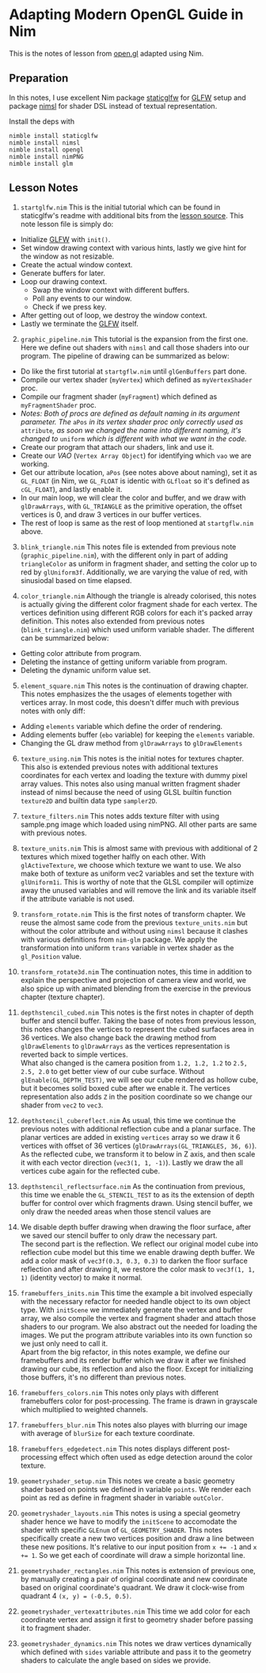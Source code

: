 # Adapting Modern OpenGL Guide in Nim

This is the notes of lesson from [open.gl][open.gl] adapted using Nim.

## Preparation

In this notes, I use excellent Nim package [staticglfw][staticglfw] for
[GLFW][glfw] setup and package [nimsl][nimsl] for shader DSL instead of
textual representation.

Install the deps with

```
nimble install staticglfw
nimble install nimsl
nimble install opengl
nimble install nimPNG
nimble install glm
```

## Lesson Notes

1. `startglfw.nim`
This is the initial tutorial which can be found in staticglfw's readme with
additional bits from the [lesson source][open.gl]. This note lesson file is
simply do:

* Initialize [GLFW][glfw] with `init()`.
* Set window drawing context with various hints, lastly we give hint for the window as not resizable.
* Create the actual window context.
* Generate buffers for later.
* Loop our drawing context.
  * Swap the window context with different buffers.
  * Poll any events to our window.
  * Check if we press <ESC> key.
* After getting out of loop, we destroy the window context.
* Lastly we terminate the [GLFW][glfw] itself.

2. `graphic_pipeline.nim`
This tutorial is the expansion from the first one. Here we define out shaders
with `nimsl` and call those shaders into our program. The pipeline of drawing
can be summarized as below:

* Do like the first tutorial at `startgflw.nim` until `glGenBuffers` part done.
* Compile our vertex shader (`myVertex`) which defined as `myVertexShader` proc.
* Compile our fragment shader (`myFragment`) which defined as `myFragmentShader` proc.
* *Notes: Both of procs are defined as default naming in its argument parameter. The* `aPos` *in its vertex shader proc only correctly used as* `attribute`*, as soon we changed the name into different naming, it's changed to* `uniform` *which is different with what we want in the code.*
* Create our program that attach our shaders, link and use it.
* Create our *VAO* (`Vertex Array Object`) for identifying which `vao` we are working.
* Get our attribute location, `aPos` (see notes above about naming), set it as `GL_FLOAT` (in Nim, we `GL_FLOAT` is identic with `GLfloat` so it's defined as `cGL_FLOAT`), and lastly enable it.
* In our main loop, we will clear the color and buffer, and we draw with `glDrawArrays`, with `GL_TRIANGLE` as the primitive operation, the offset vertices is 0, and draw 3 vertices in our buffer vertices.
* The rest of loop is same as the rest of loop mentioned at `startgflw.nim` above.

3. `blink_triangle.nim`
This notes file is extended from previous note (`graphic_pipeline.nim`), with
the different only in part of adding `triangleColor` as uniform in fragment
shader, and setting the color up to red by `glUniform3f`. Additionally, we are
varying the value of red, with sinusiodal based on time elapsed.

4. `color_triangle.nim`
Although the triangle is already colorised, this notes is actually giving
the different color fragment shade for each vertex. The vertices definition
using different RGB colors for each it's packed array definition. This notes
also extended from previous notes (`blink_triangle.nim`) which used uniform
variable shader. The different can be summarized below:

* Getting color attribute from program.
* Deleting the instance of getting uniform variable from program.
* Deleting the dynamic uniform value set.

5. `element_square.nim`
This notes is the continuation of drawing chapter. This notes emphasizes the
the usages of elements together with vertices array. In most code, this doesn't
differ much with previous notes with only diff:

* Adding `elements` variable which define the order of rendering.
* Adding elements buffer (`ebo` variable) for keeping the `elements` variable.
* Changing the GL draw method from `glDrawArrays` to `glDrawElements`

6. `texture_using.nim`
This notes is the initial notes for textures chapter. This also is extended
previous notes with additional textures coordinates for each vertex and
loading the texture with dummy pixel array values. This notes also using
manual written fragment shader instead of nimsl because the need of using
GLSL builtin function `texture2D` and builtin data type `sampler2D`.

7. `texture_filters.nim`
This notes adds texture filter with using sample.png image which loaded using
nimPNG. All other parts are same with previous notes.

8. `texture_units.nim`
This is almost same with previous with additional of 2 textures which mixed
together halfly on each other. With `glActiveTexture`, we choose which texture
we want to use. We also make both of texture as uniform vec2 variables and
set the texture with `glUniform1i`. This is worthy of note that the GLSL
compiler will optimize away the unused variables and will remove the link and
its variable itself if the attribute variable is not used.

9. `transform_rotate.nim`
This is the first notes of transform chapter. We reuse the almost same code
from the previous `texture_units.nim` but without the color attribute and
without using `nimsl` because it clashes with various definitions from `nim-glm`
package. We apply the transformation into uniform `trans` variable in vertex
shader as the `gl_Position` value.

10. `transform_rotate3d.nim`
The continuation notes, this time in addition to explain the perspective
and projection of camera view and world, we also spice up with animated
blending from the exercise in the previous chapter (texture chapter).

11. `depthstencil_cubed.nim`
This notes is the first notes in chapter of depth buffer and stencil buffer.
Taking the base of notes from previous lesson, this notes changes the vertices
to represent the cubed surfaces area in 36 vertices. We also change back the
drawing method from `glDrawElements` to `glDrawArrays` as the vertices
representation is reverted back to simple vertices.  
What also changed is the camera position from `1.2, 1.2, 1.2` to `2.5, 2.5, 2.0`
to get better view of our cube surface. Without `glEnable(GL_DEPTH_TEST)`, we
will see our cube rendered as hollow cube, but it becomes solid boxed cube
after we enable it. The vertices representation also adds `Z` in the position
coordinate so we change our shader from `vec2` to `vec3`.

12. `depthstencil_cubereflect.nim`
As usual, this time we continue the previous notes with additional reflection
cube and a planar surface. The planar vertices are added in existing `vertices`
array so we draw it 6 vertices with offset of 36 vertices
(`glDrawArrays(GL_TRIANGLES, 36, 6)`). As the reflected cube, we transform it
to below in Z axis, and then scale it with each vector direction
(`vec3(1, 1, -1)`). Lastly we draw the all vertices cube again for the reflected
cube.

13. `depthstencil_reflectsurface.nim`
As the continuation from previous, this time we enable the `GL_STENCIL_TEST` to
as its the extension of depth buffer for control over which fragments drawn.
Using stencil buffer, we only draw the needed areas when those stencil values are
1. We disable depth buffer drawing when drawing the floor surface, after we
saved our stencil buffer to only draw the necessary part.  
The second part is the reflection. We reflect our original model cube into reflection cube
model but this time we enable drawing depth buffer. We add a color mask of
`vec3f(0.3, 0.3, 0.3)` to darken the floor surface reflection and after drawing it,
we restore the color mask to `vec3f(1, 1, 1)` (identity vector) to make it normal.

14. `framebuffers_inits.nim`
This time the example a bit involved especially with the necessary refactor
for needed handle object to its own object type. With `initScene` we immediately
generate the vertex and buffer array, we also compile the vertex and fragment
shader and attach those shaders to our program. We also abstract out the
needed for loading the images. We put the program attribute variables into
its own function so we just only need to call it.  
Apart from the big refactor, in this notes example, we define our framebuffers
and its render buffer which we draw it after we finished drawing our cube,
its reflection and also the floor. Except for initializing those buffers,
it's no different than previous notes.

15. `framebuffers_colors.nim`
This notes only plays with different framebuffers color for post-processing. The
frame is drawn in grayscale which multiplied to weighted channels.

16. `framebuffers_blur.nim`
This notes also playes with blurring our image with average of `blurSize` for each
texture coordinate.

17. `framebuffers_edgedetect.nim`
This notes displays different post-processing effect which often used as edge
detection around the color texture.

18. `geometryshader_setup.nim`
This notes we create a basic geometry shader based on points we defined in variable
`points`. We render each point as red as define in fragment shader in variable
`outColor`.

19. `geometryshader_layouts.nim`
This notes is using a special geometry shader hence we have to modify the `initScene`
to accomodate the shader with specific `GLEnum` of `GL_GEOMETRY_SHADER`. This
notes specifically create a new two vertices position and draw a line between these
new positions. It's relative to our input position from `x += -1` and `x += 1`.
So we get each of coordinate will draw a simple horizontal line.

20. `geometryshader_rectangles.nim`
This notes is extension of previous one, by manually creating a pair of original
coordinate and new coordinate based on original coordinate's quadrant. We draw it
clock-wise from quadrant 4 `(x, y) = (-0.5, 0.5)`.

21. `geometryshader_vertexattributes.nim`
This time we add color for each coordinate vertex and assign it first to geometry shader
before passing it to fragment shader.

22. `geometryshader_dynamics.nim`
This notes we draw vertices dynamically which defined with `sides` variable attribute
and pass it to the geometry shaders to calculate the angle based on sides we provide.

[open.gl]: https://open.gl
[staticglfw]: https://github.com/treeform/staticglfw
[glfw]: https://www.glfw.org
[nimsl]: https://github.com/yglukhov/nimsl
